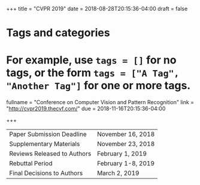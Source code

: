 +++
title = "CVPR 2019"
date = 2018-08-28T20:15:36-04:00
draft = false

# Tags and categories
# For example, use `tags = []` for no tags, or the form `tags = ["A Tag", "Another Tag"]` for one or more tags.

fullname = "Conference on Computer Vision and Pattern Recognition"
link = "http://cvpr2019.thecvf.com/"
due =  2018-11-16T20:15:36-04:00

+++

| | |
|---|---|
|Paper Submission Deadline|	November 16, 2018 |
|Supplementary Materials|	November 23, 2018 |
|Reviews Released to Authors	|February 1, 2019 |
|Rebuttal Period	|February 1-8, 2019 |
|Final Decisions to Authors|	March 2, 2019 |